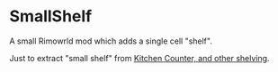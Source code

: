 SmallShelf
===============

A small Rimowrld mod which adds a single cell "shelf".

Just to extract "small shelf" from [Kitchen Counter, and other shelving](https://ludeon.com/forums/index.php?topic=28381.0).
